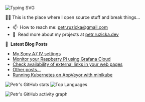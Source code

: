 <!-- Typing SVG by DenverCoder1 - https://github.com/DenverCoder1/readme-typing-svg -->
![Typing SVG](https://readme-typing-svg.demolab.com?font=Fira+Code&size=30&pause=1000&color=58A6FF&width=435&lines=Petr+Ruzicka)

👨‍💻 This is the place where I open source stuff and break things...

- 📫 &nbsp;How to reach me: [petr.ruzicka@gmail.com](mailto:petr.ruzicka@gmail.com)
- 👨 &nbsp;Read more about my projects at [petr.ruzicka.dev](https://petr.ruzicka.dev)

📕 &nbsp;**Latest Blog Posts**
<!-- BLOG-POST-LIST:START -->
- [My Sony A7 IV settings](https://linux.xvx.cz/2022/09/my-sony-a7-iv-settings.html)
- [Monitor your Raspberry Pi using Grafana Cloud](https://linux.xvx.cz/2022/01/monitor-your-raspberry-pi-using-grafana.html)
- [Check availability of external links in your web pages](https://linux.xvx.cz/2020/02/check-availability-of-external-links-in.html)
- [Other posts...](https://linux.xvx.cz/2019/10/other-posts.html)
- [Running Kubernetes on AppVeyor with minikube](https://linux.xvx.cz/2018/04/running-kubernetes-on-appveyor-with.html)
<!-- BLOG-POST-LIST:END -->

<!-- https://github.com/anuraghazra/github-readme-stats -->
![Petr's GitHub stats](https://github-readme-stats.vercel.app/api?username=ruzickap&theme=github_dark&hide_border=true&show_icons=true)
![Top Languages](https://github-readme-stats.vercel.app/api/top-langs/?username=ruzickap&theme=github_dark&hide_border=true&layout=compact&langs_count=8)

<!-- https://github.com/ashutosh00710/github-readme-activity-graph -->
![Petr's GitHub activity graph](https://activity-graph.herokuapp.com/graph?username=ruzickap&theme=github-dark&hide_border=true)
